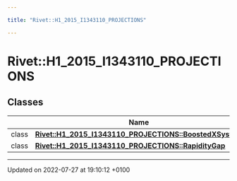 ```yaml
---

title: "Rivet::H1_2015_I1343110_PROJECTIONS"

---
```


# Rivet::H1_2015_I1343110_PROJECTIONS



## Classes

|                | Name           |
| -------------- | -------------- |
| class | **[Rivet::H1_2015_I1343110_PROJECTIONS::BoostedXSystem](http://example.org/classes/classrivet_1_1h1__2015__i1343110__projections_1_1boostedxsystem/)**  |
| class | **[Rivet::H1_2015_I1343110_PROJECTIONS::RapidityGap](http://example.org/classes/classrivet_1_1h1__2015__i1343110__projections_1_1rapiditygap/)**  |






-------------------------------

Updated on 2022-07-27 at 19:10:12 +0100